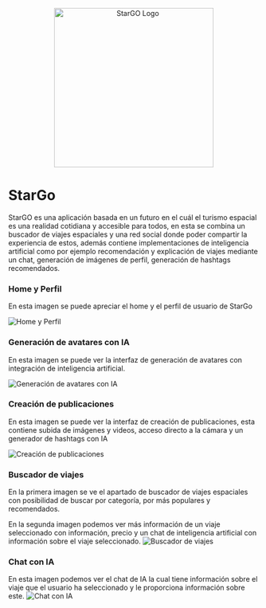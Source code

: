 <p align="center">
  <a href="https://themer.dev">
    <img src="https://github.com/pauwma/StarGo/assets/114858315/d1b8da14-3567-42fc-8842-ab2c594ccc75" width="320" alt="StarGO Logo" />
  </a>
</p>

# StarGo
StarGO es una aplicación basada en un futuro en el cuál el turismo espacial es una realidad cotidiana y accesible para todos, en esta se combina un buscador de viajes espaciales y una red social donde poder compartir la experiencia de estos, además contiene implementaciones de inteligencia artificial como por ejemplo recomendación y explicación de viajes mediante un chat, generación de imágenes de perfil, generación de hashtags recomendados.

### Home y Perfil
En esta imagen se puede apreciar el home y el perfil de usuario de StarGo

![Home y Perfil](https://github.com/pauwma/StarGo/assets/114858315/61ec2ab7-6a28-46b6-9a41-6508a526d337)

### Generación de avatares con IA
En esta imagen se puede ver la interfaz de generación de avatares con integración de inteligencia artificial.

![Generación de avatares con IA](https://github.com/pauwma/StarGo/assets/114858315/1f3eb06e-91b0-4749-8bfb-929a396a8d9e)

### Creación de publicaciones
En esta imagen se puede ver la interfaz de creación de publicaciones, esta contiene subida de imágenes y videos, acceso directo a la cámara y un generador de hashtags con IA

![Creación de publicaciones](https://github.com/pauwma/StarGo/assets/114858315/98ae5185-089f-4b35-9a74-28a21f7fbd3f)

### Buscador de viajes
En la primera imagen se ve el apartado de buscador de viajes espaciales con posibilidad de buscar por categoría, por más populares y recomendados.

En la segunda imagen podemos ver más información de un viaje seleccionado con información, precio y un chat de inteligencia artificial con información sobre el viaje seleccionado.
![Buscador de viajes](https://github.com/pauwma/StarGo/assets/114858315/b6aad1c6-03c4-4410-bf6c-2f0604813a7c)

### Chat con IA
En esta imagen podemos ver el chat de IA la cual tiene información sobre el viaje que el usuario ha seleccionado y le proporciona información sobre este.
![Chat con IA](https://github.com/pauwma/StarGo/assets/114858315/cd160968-df51-4b79-9c5a-ea0b3861c9f6)
